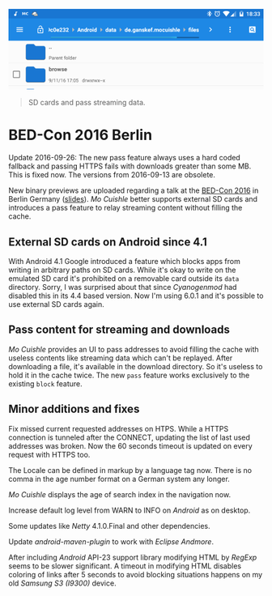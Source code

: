 ![](images/external-sdcard.png "Mo Cuishle directory on an external SD card.")

> SD cards and pass streaming data.

# BED-Con 2016 Berlin

Update 2016-09-26: The new pass feature always uses a hard coded fallback and 
passing HTTPS fails with downloads greater than some MB. This is fixed now. 
The versions from 2016-09-13 are obsolete.

New binary previews are uploaded regarding a talk at the 
[BED-Con 2016](http://bed-con.org/2016/talks/Mein-Schatz-mein-Blut-oder-doch-nur-die-Nachrichten-von-gestern) 
in Berlin Germany ([slides](reveal/BED-Con-2016-Frank-Ganske-MoCuishle.html)).
*Mo Cuishle* better supports external SD cards and introduces a pass feature to 
relay streaming content without filling the cache. 

## External SD cards on Android since 4.1

With Android 4.1 Google introduced a feature which blocks apps from writing in 
arbitrary paths on SD cards. While it's okay to write on the emulated SD card 
it's prohibited on a removable card outside its `data` directory. Sorry, I was 
surprised about that since *Cyanogenmod* had disabled this in its 4.4 based 
version. Now I'm using 6.0.1 and it's possible to use external SD cards again.

## Pass content for streaming and downloads

*Mo Cuishle* provides an UI to pass addresses to avoid filling the cache with
useless contents like streaming data which can't be replayed. After downloading 
a file, it's available in the download directory. So it's useless to hold it in 
the cache twice. The new `pass` feature works exclusively to the existing 
`block` feature. 

## Minor additions and fixes

Fix missed current requested addresses on HTPS. While a HTTPS connection is 
tunneled after the CONNECT, updating the list of last used addresses was broken. 
Now the 60 seconds timeout is updated on every request with HTTPS too. 

The Locale can be defined in markup by a language tag now. There is no comma in 
the age number format on a German system any longer. 

*Mo Cuishle* displays the age of search index in the navigation now.

Increase default log level from WARN to INFO on *Android* as on desktop.

Some updates like *Netty* 4.1.0.Final and other dependencies.

Update *android-maven-plugin* to work with *Eclipse Andmore*.

After including *Android* API-23 support library modifying HTML by *RegExp* 
seems to be slower significant. A timeout in modifying HTML disables coloring of 
links after 5 seconds to avoid blocking situations happens on my old *Samsung 
S3 (I9300)* device.
